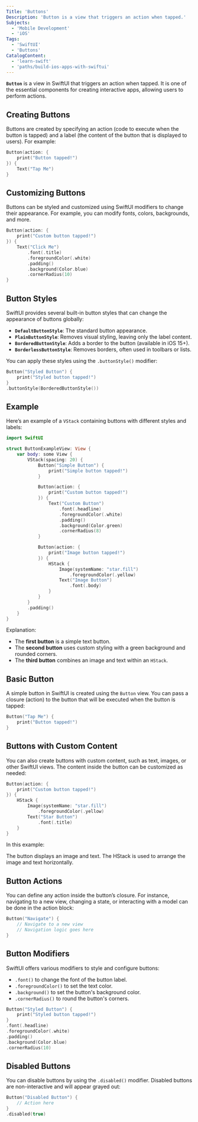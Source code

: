 ```yaml
---
Title: 'Buttons'
Description: 'Button is a view that triggers an action when tapped.'
Subjects:
  - 'Mobile Development'
  - 'iOS'
Tags:
  - 'SwiftUI'
  - 'Buttons'
CatalogContent:
  - 'learn-swift'
  - 'paths/build-ios-apps-with-swiftui'
---
```


**`Button`** is a view in SwiftUI that triggers an action when tapped. It is one of the essential components for creating interactive apps, allowing users to perform actions.

## Creating Buttons

Buttons are created by specifying an action (code to execute when the button is tapped) and a label (the content of the button that is displayed to users). For example:

```swift
Button(action: {
    print("Button tapped!")
}) {
    Text("Tap Me")
}
```

## Customizing Buttons

Buttons can be styled and customized using SwiftUI modifiers to change their appearance. For example, you can modify fonts, colors, backgrounds, and more.

```swift
Button(action: {
    print("Custom button tapped!")
}) {
    Text("Click Me")
        .font(.title)
        .foregroundColor(.white)
        .padding()
        .background(Color.blue)
        .cornerRadius(10)
}
```

## Button Styles

SwiftUI provides several built-in button styles that can change the appearance of buttons globally:

- **`DefaultButtonStyle`**: The standard button appearance.
- **`PlainButtonStyle`**: Removes visual styling, leaving only the label content.
- **`BorderedButtonStyle`**: Adds a border to the button (available in iOS 15+).
- **`BorderlessButtonStyle`**: Removes borders, often used in toolbars or lists.

You can apply these styles using the `.buttonStyle()` modifier:

```swift
Button("Styled Button") {
    print("Styled button tapped!")
}
.buttonStyle(BorderedButtonStyle())
```

## Example

Here’s an example of a `VStack` containing buttons with different styles and labels:

```swift
import SwiftUI

struct ButtonExampleView: View {
    var body: some View {
        VStack(spacing: 20) {
            Button("Simple Button") {
                print("Simple button tapped!")
            }

            Button(action: {
                print("Custom button tapped!")
            }) {
                Text("Custom Button")
                    .font(.headline)
                    .foregroundColor(.white)
                    .padding()
                    .background(Color.green)
                    .cornerRadius(8)
            }

            Button(action: {
                print("Image button tapped!")
            }) {
                HStack {
                    Image(systemName: "star.fill")
                        .foregroundColor(.yellow)
                    Text("Image Button")
                        .font(.body)
                }
            }
        }
        .padding()
    }
}
```

 Explanation:

- The **first button** is a simple text button.
- The **second button** uses custom styling with a green background and rounded corners.
- The **third button** combines an image and text within an `HStack`.

## Basic Button

A simple button in SwiftUI is created using the `Button` view. You can pass a closure (action) to the button that will be executed when the button is tapped:

```swift
Button("Tap Me") {
    print("Button tapped!")
}
```

## Buttons with Custom Content

You can also create buttons with custom content, such as text, images, or other SwiftUI views. The content inside the button can be customized as needed:

```swift
Button(action: {
    print("Custom button tapped!")
}) {
    HStack {
        Image(systemName: "star.fill")
            .foregroundColor(.yellow)
        Text("Star Button")
            .font(.title)
    }
}
```

In this example:

The button displays an image and text.
The HStack is used to arrange the image and text horizontally.

## Button Actions

You can define any action inside the button’s closure. For instance, navigating to a new view, changing a state, or interacting with a model can be done in the action block:

```swift
Button("Navigate") {
    // Navigate to a new view
    // Navigation logic goes here
}
```

## Button Modifiers

SwiftUI offers various modifiers to style and configure buttons:

- `.font()` to change the font of the button label.
- `.foregroundColor()` to set the text color.
- `.background()` to set the button's background color.
- `.cornerRadius()` to round the button's corners.

```swift
Button("Styled Button") {
    print("Styled button tapped!")
}
.font(.headline)
.foregroundColor(.white)
.padding()
.background(Color.blue)
.cornerRadius(10)
```

## Disabled Buttons

You can disable buttons by using the `.disabled()` modifier. Disabled buttons are non-interactive and will appear grayed out:

```swift
Button("Disabled Button") {
    // Action here
}
.disabled(true)
```
